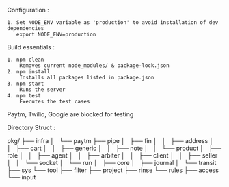 Configuration    :

    1. Set NODE_ENV variable as 'production' to avoid installation of dev dependencies
	   export NODE_ENV=production

Build essentials :

    1. npm clean
        Removes current node_modules/ & package-lock.json
    2. npm install
        Installs all packages listed in package.json
    3. npm start
        Runs the server
    4. npm test
        Executes the test cases


Paytm, Twilio, Google are blocked for testing

Directory Struct :

pkg/
├── infra
│   └── paytm
├── pipe
│   ├── fin
│   │   ├── address
│   │   ├── cart
│   │   ├── generic
│   │   ├── note
│   │   └── product
│   ├── role
│   │   ├── agent
│   │   ├── arbiter
│   │   ├── client
│   │   ├── seller
│   │   └── socket
│   └── run
│       ├── core
│       ├── journal
│       └── transit
├── sys
└── tool
    ├── filter
    ├── project
    ├── rinse
    └── rules
        ├── access
        └── input
